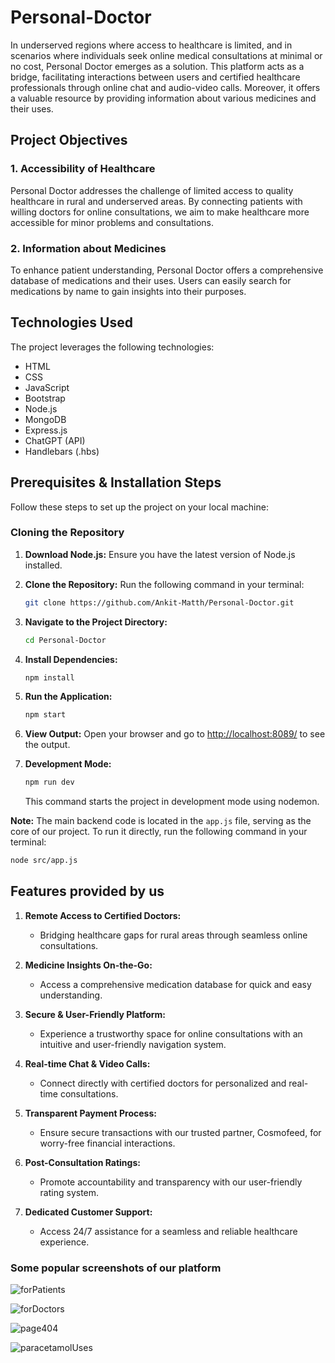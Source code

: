 # Personal-Doctor

In underserved regions where access to healthcare is limited, and in scenarios where individuals seek online medical consultations at minimal or no cost, Personal Doctor emerges as a solution. This platform acts as a bridge, facilitating interactions between users and certified healthcare professionals through online chat and audio-video calls. Moreover, it offers a valuable resource by providing information about various medicines and their uses.

## Project Objectives

### 1. Accessibility of Healthcare
Personal Doctor addresses the challenge of limited access to quality healthcare in rural and underserved areas. By connecting patients with willing doctors for online consultations, we aim to make healthcare more accessible for minor problems and consultations.

### 2. Information about Medicines
To enhance patient understanding, Personal Doctor offers a comprehensive database of medications and their uses. Users can easily search for medications by name to gain insights into their purposes.

## Technologies Used

The project leverages the following technologies:

- HTML
- CSS
- JavaScript
- Bootstrap
- Node.js
- MongoDB
- Express.js
- ChatGPT (API)
- Handlebars (.hbs)

## Prerequisites & Installation Steps

Follow these steps to set up the project on your local machine:

### Cloning the Repository

1. **Download Node.js:** Ensure you have the latest version of Node.js installed.
2. **Clone the Repository:** Run the following command in your terminal:
    ```bash
    git clone https://github.com/Ankit-Matth/Personal-Doctor.git
    ```

3. **Navigate to the Project Directory:**
    ```bash
    cd Personal-Doctor
    ```

4. **Install Dependencies:**
    ```bash
    npm install
    ```

5. **Run the Application:**
    ```bash
    npm start
    ```

6. **View Output:**
   Open your browser and go to [http://localhost:8089/](http://localhost:8089/) to see the output.

7. **Development Mode:**
    ```bash
    npm run dev
    ```
   This command starts the project in development mode using nodemon.

**Note:** The main backend code is located in the `app.js` file, serving as the core of our project. To run it directly, run the following command in your terminal:
```bash
node src/app.js
```

## Features provided by us

1. **Remote Access to Certified Doctors:**
   - Bridging healthcare gaps for rural areas through seamless online consultations.

2. **Medicine Insights On-the-Go:**
   - Access a comprehensive medication database for quick and easy understanding.

3. **Secure & User-Friendly Platform:**
   - Experience a trustworthy space for online consultations with an intuitive and user-friendly navigation system.

4. **Real-time Chat & Video Calls:**
   - Connect directly with certified doctors for personalized and real-time consultations.

5. **Transparent Payment Process:**
   - Ensure secure transactions with our trusted partner, Cosmofeed, for worry-free financial interactions.

6. **Post-Consultation Ratings:**
   - Promote accountability and transparency with our user-friendly rating system.

7. **Dedicated Customer Support:**
   - Access 24/7 assistance for a seamless and reliable healthcare experience.

### Some popular screenshots of our platform  

![forPatients](https://github.com/Ankit-Matth/Personal-Doctor/assets/146843890/3afcb266-4a35-49ca-8b6f-1e55c6460d2d)

![forDoctors](https://github.com/Ankit-Matth/Personal-Doctor/assets/146843890/64000ab6-73da-41c2-b2e9-d1f9add91f4a)

![page404](https://github.com/Ankit-Matth/Personal-Doctor/assets/146843890/1d70192c-d91d-4674-826f-23bc445fb342)

![paracetamolUses](https://github.com/Ankit-Matth/Personal-Doctor/assets/146843890/6e5e9656-4762-444c-9839-fbb8c9c659ab)
